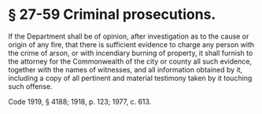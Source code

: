 # § 27-59 Criminal prosecutions.

<p>If the Department shall be of opinion, after investigation as to the cause or origin of any fire, that there is sufficient evidence to charge any person with the crime of arson, or with incendiary burning of property, it shall furnish to the attorney for the Commonwealth of the city or county all such evidence, together with the names of witnesses, and all information obtained by it, including a copy of all pertinent and material testimony taken by it touching such offense.</p><p>Code 1919, § 4188; 1918, p. 123; 1977, c. 613.</p>